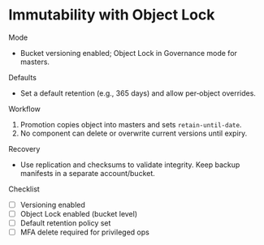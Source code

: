 # Immutability with Object Lock

Mode
- Bucket versioning enabled; Object Lock in Governance mode for masters.

Defaults
- Set a default retention (e.g., 365 days) and allow per‑object overrides.

Workflow
1) Promotion copies object into masters and sets `retain-until-date`.
2) No component can delete or overwrite current versions until expiry.

Recovery
- Use replication and checksums to validate integrity. Keep backup manifests in a separate account/bucket.

Checklist
- [ ] Versioning enabled
- [ ] Object Lock enabled (bucket level)
- [ ] Default retention policy set
- [ ] MFA delete required for privileged ops
